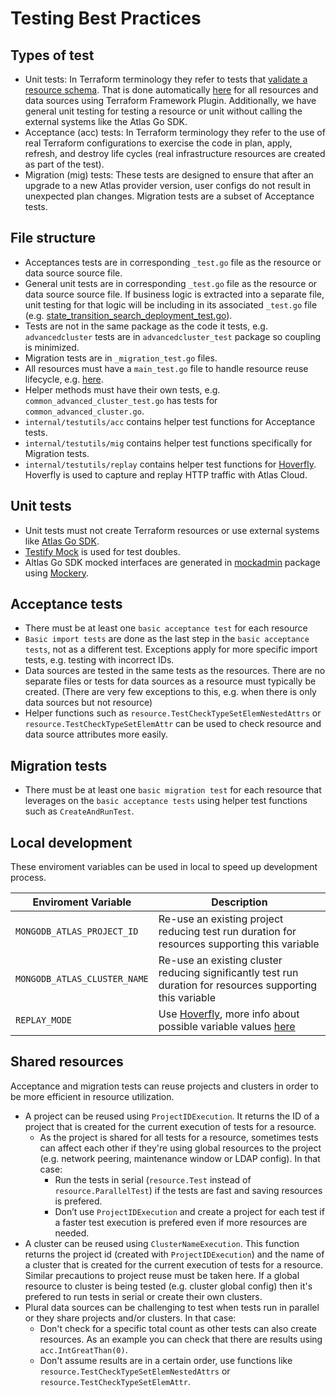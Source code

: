 
# Testing Best Practices

## Types of test

- Unit tests: In Terraform terminology they refer to tests that [validate a resource schema](https://developer.hashicorp.com/terraform/plugin/framework/handling-data/schemas#unit-testing). That is done automatically [here](https://github.com/mongodb/terraform-provider-mongodbatlas/blob/master/internal/provider/provider_test.go) for all resources and data sources using Terraform Framework Plugin. Additionally, we have general unit testing for testing a resource or unit without calling the external systems like the Atlas Go SDK.
- Acceptance (acc) tests: In Terraform terminology they refer to the use of real Terraform configurations to exercise the code in plan, apply, refresh, and destroy life cycles (real infrastructure resources are created as part of the test).
- Migration (mig) tests: These tests are designed to ensure that after an upgrade to a new Atlas provider version, user configs do not result in unexpected plan changes. Migration tests are a subset of Acceptance tests.

## File structure

- Acceptances tests are in corresponding `_test.go` file as the resource or data source source file.
- General unit tests are in corresponding  `_test.go` file as the resource or data source source file.  If business logic is extracted into a separate file, unit testing for that logic will be including in its associated `_test.go` file (e.g. [state_transition_search_deployment_test.go](https://github.com/mongodb/terraform-provider-mongodbatlas/blob/master/internal/service/searchdeployment/state_transition_search_deployment_test.go)).
- Tests are not in the same package as the code it tests, e.g. `advancedcluster` tests are in `advancedcluster_test` package so coupling is minimized.
- Migration tests are in `_migration_test.go` files.
- All resources must have a `main_test.go` file to handle resource reuse lifecycle, e.g. [here](https://github.com/mongodb/terraform-provider-mongodbatlas/blob/master/internal/service/advancedcluster/main_test.go).
- Helper methods must have their own tests, e.g. `common_advanced_cluster_test.go` has tests for `common_advanced_cluster.go`.
- `internal/testutils/acc` contains helper test functions for Acceptance tests.
- `internal/testutils/mig` contains helper test functions specifically for Migration tests.
- `internal/testutils/replay` contains helper test functions for [Hoverfly](https://docs.hoverfly.io/en/latest/). Hoverfly is used to capture and replay HTTP traffic with Atlas Cloud.

## Unit tests

- Unit tests must not create Terraform resources or use external systems like [Atlas Go SDK](https://github.com/mongodb/atlas-sdk-go).
- [Testify Mock](https://pkg.go.dev/github.com/stretchr/testify/mock) is used for test doubles.
- Altlas Go SDK mocked interfaces are generated in [mockadmin](https://github.com/mongodb/atlas-sdk-go/tree/main/mockadmin) package using [Mockery](https://github.com/vektra/mockery).

## Acceptance tests

- There must be at least one `basic acceptance test` for each resource
- `Basic import tests` are done as the last step in the `basic acceptance tests`, not as a different test. Exceptions apply for more specific import tests, e.g. testing with incorrect IDs.
- Data sources are tested in the same tests as the resources. There are no separate files or tests for data sources as a resource must typically be created. (There are very few exceptions to this, e.g. when there is only data sources but not resource)
- Helper functions such as `resource.TestCheckTypeSetElemNestedAttrs` or `resource.TestCheckTypeSetElemAttr` can be used to check resource and data source attributes more easily.

## Migration tests

- There must be at least one `basic migration test` for each resource that leverages on the `basic acceptance tests` using helper test functions such as `CreateAndRunTest`.

## Local development

These enviroment variables can be used in local to speed up development process.

Enviroment Variable | Description
--- | ---
`MONGODB_ATLAS_PROJECT_ID` | Re-use an existing project reducing test run duration for resources supporting this variable
`MONGODB_ATLAS_CLUSTER_NAME` | Re-use an existing cluster reducing significantly test run duration for resources supporting this variable
`REPLAY_MODE` | Use [Hoverfly](https://docs.hoverfly.io/en/latest/), more info about possible variable values [here](https://github.com/mongodb/terraform-provider-mongodbatlas/blob/master/contributing/development-setup.md#replaying-http-requests-with-hoverfly)

## Shared resources

Acceptance and migration tests can reuse projects and clusters in order to be more efficient in resource utilization.

- A project can be reused using `ProjectIDExecution`. It returns the ID of a project that is created for the current execution of tests for a resource.
  - As the project is shared for all tests for a resource, sometimes tests can affect each other if they're using global resources to the project (e.g. network peering, maintenance window or LDAP config). In that case:
    - Run the tests in serial (`resource.Test` instead of `resource.ParallelTest`) if the tests are fast and saving resources is prefered.
    - Don’t use `ProjectIDExecution` and create a project for each test if a faster test execution is prefered even if more resources are needed.
- A cluster can be reused using `ClusterNameExecution`. This function returns the project id (created with `ProjectIDExecution`) and the name of a cluster that is created for the current execution of tests for a resource. Similar precautions to project reuse must be taken here. If a global resource to cluster is being tested (e.g. cluster global config) then it's prefered to run tests in serial or create their own clusters.
- Plural data sources can be challenging to test when tests run in parallel or they share projects and/or clusters. In that case:
  - Don't check for a specific total count as other tests can also create resources. As an example you can check that there are results using `acc.IntGreatThan(0)`.
  - Don't assume results are in a certain order, use functions like `resource.TestCheckTypeSetElemNestedAttrs` or `resource.TestCheckTypeSetElemAttr`.
